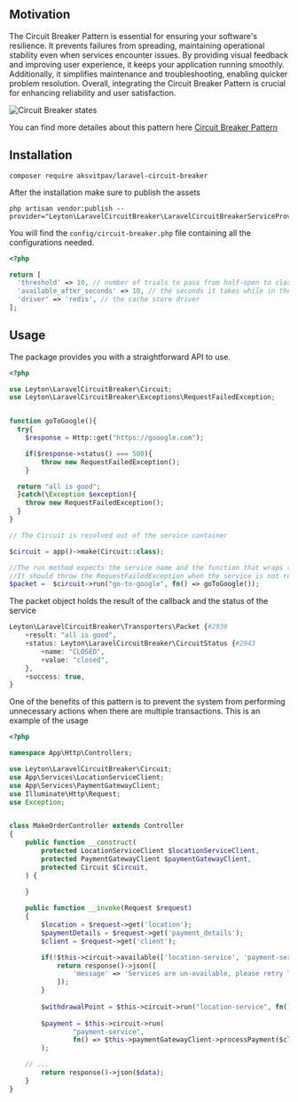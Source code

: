 ## Motivation
The Circuit Breaker Pattern is essential for ensuring your software's resilience. It prevents failures from spreading, maintaining operational stability even when services encounter issues. By providing visual feedback and improving user experience, it keeps your application running smoothly. Additionally, it simplifies maintenance and troubleshooting, enabling quicker problem resolution. Overall, integrating the Circuit Breaker Pattern is crucial for enhancing reliability and user satisfaction.

![Circuit Breaker states](https://github.com/leyton-group/laravel-circuit-breaker/assets/12276076/64e09281-f2c0-4cd2-9b7f-f268bc6e779a)


You can find more detailes about this pattern here [Circuit Breaker Pattern](https://learn.microsoft.com/en-us/azure/architecture/patterns/circuit-breaker)
## Installation
````
composer require aksvitpav/laravel-circuit-breaker
````
After the installation make sure to publish the assets
````
php artisan vendor:publish --provider="Leyton\LaravelCircuitBreaker\LaravelCircuitBreakerServiceProvider"
````

You will find the ````config/circuit-breaker.php```` file containing all the configurations needed.
````php
<?php

return [
  'threshold' => 10, // number of trials to pass from half-open to closed/open and from closed to half-open
  'available_after_seconds' => 10, // the seconds it takes while in the open status
  'driver' => 'redis', // the cache store driver
];
````
## Usage

The package provides you with a straightforward API to use.

````php
<?php

use Leyton\LaravelCircuitBreaker\Circuit;
use Leyton\LaravelCircuitBreaker\Exceptions\RequestFailedException;


function goToGoogle(){
  try{
    $response = Http::get("https://gooogle.com");

    if($response->status() === 500){
        throw new RequestFailedException();
    }

  return "all is good";
  }catch(\Exception $exception){
    throw new RequestFailedException();
  }
}

// The Circuit is resolved out of the service container

$circuit = app()->make(Circuit::class);

//The run method expects the service name and the function that wraps the service
//It should throw the RequestFailedException when the service is not responding as expected
$packet =  $circuit->run("go-to-google", fn() => goToGoogle());

````
The packet object holds the result of the callback and the status of the service

````php
Leyton\LaravelCircuitBreaker\Transporters\Packet {#2939
    +result: "all is good",
    +status: Leyton\LaravelCircuitBreaker\CircuitStatus {#2943
        +name: "CLOSED",
        +value: "closed",
    },
    +success: true,
}

````

One of the benefits of this pattern is to prevent the system from performing unnecessary actions when there are multiple transactions.
This is an example of the usage

````php
<?php

namespace App\Http\Controllers;

use Leyton\LaravelCircuitBreaker\Circuit;
use App\Services\LocationServiceClient;
use App\Services\PaymentGatewayClient;
use Illuminate\Http\Request;
use Exception;


class MakeOrderController extends Controller
{
    public function __construct(
        protected LocationServiceClient $locationServiceClient,
        protected PaymentGatewayClient $paymentGatewayClient,
        protected Circuit $Circuit,
    ) {
        
    }

    public function __invoke(Request $request)
    {
        $location = $request->get('location');
        $paymentDetails = $request->get('payment_details');
        $client = $request->get('client');

        if(!$this->circuit->available(['location-service', 'payment-service'])){
            return response()->json([
                'message' => 'Services are un-available, please retry later'
            ]);
        }
        
        $withdrawalPoint = $this->circuit->run("location-service", fn() => $this->locationServiceClient->getNearWithdrawalPoint($location));
        
        $payment = $this->circuit->run(
                "payment-service", 
                fn() => $this->paymentGatewayClient->processPayment($client, $order, $withdrawalPoint->result)
        );

    // ...
        return response()->json($data);
    }
}

````
